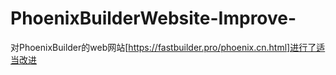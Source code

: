 # PhoenixBuilderWebsite-Improve-
对PhoenixBuilder的web网站[https://fastbuilder.pro/phoenix.cn.html]进行了适当改进
